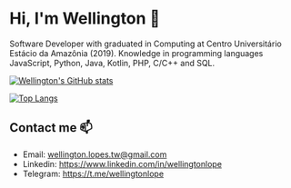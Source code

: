 # Hi, I'm Wellington 🖖

Software Developer with graduated in Computing at Centro Universitário Estácio da Amazônia (2019). Knowledge in programming languages JavaScript, Python, Java, Kotlin, PHP, C/C++ and SQL.

[![Wellington's GitHub stats](https://github-readme-stats.vercel.app/api?username=wellingtonlope&show_icons=true&theme=dracula)](https://github.com/anuraghazra/github-readme-stats)

[![Top Langs](https://github-readme-stats.vercel.app/api/top-langs/?username=wellingtonlope&layout=compact&theme=dracula)](https://github.com/anuraghazra/github-readme-stats)

## Contact me 📫
- Email: wellington.lopes.tw@gmail.com
- Linkedin: https://www.linkedin.com/in/wellingtonlope
- Telegram: https://t.me/wellingtonlope
